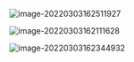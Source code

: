 ![image-20220303162511927](https://blog-photos-lxy.oss-cn-hangzhou.aliyuncs.com/img/202203031629245.png)

![image-20220303162111628](https://blog-photos-lxy.oss-cn-hangzhou.aliyuncs.com/img/202203031629033.png)

![image-20220303162344932](https://blog-photos-lxy.oss-cn-hangzhou.aliyuncs.com/img/202203031629990.png)